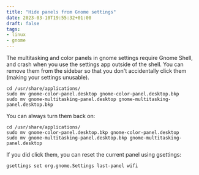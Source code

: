 ```yaml
---
title: "Hide panels from Gnome settings"
date: 2023-03-10T19:55:32+01:00
draft: false
tags: 
- linux
- gnome
---
```


The multitasking and color panels in gnome settings require Gnome Shell, and
crash when you use the settings app outside of the shell. You can remove them from
the sidebar so that you don't accidentally click them (making your settings unusable).

```shell
cd /usr/share/applications/
sudo mv gnome-color-panel.desktop gnome-color-panel.desktop.bkp
sudo mv gnome-multitasking-panel.desktop gnome-multitasking-panel.desktop.bkp
```

You can always turn them back on:

```shell
cd /usr/share/applications/
sudo mv gnome-color-panel.desktop.bkp gnome-color-panel.desktop
sudo mv gnome-multitasking-panel.desktop.bkp gnome-multitasking-panel.desktop
```

If you did click them, you can reset the current panel using gsettings:

```shell
gsettings set org.gnome.Settings last-panel wifi
```
